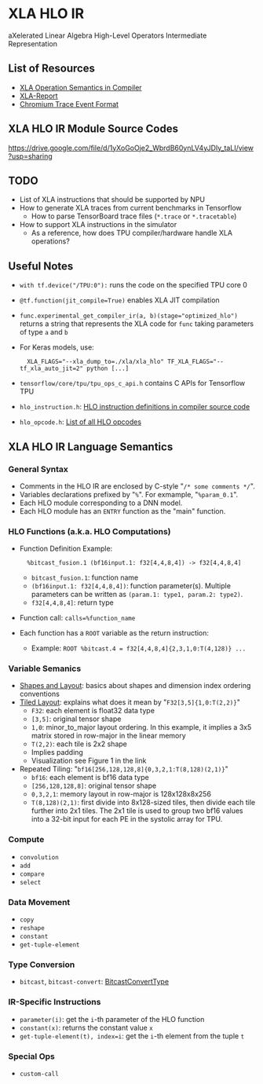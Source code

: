# XLA HLO IR

aXelerated Linear Algebra High-Level Operators Intermediate Representation

## List of Resources
- [XLA Operation Semantics in Compiler](https://www.tensorflow.org/xla/operation_semantics)
- [XLA-Report](https://github.com/TensorflowXLABeginner/XLA-Report)
- [Chromium Trace Event Format](https://docs.google.com/document/d/1CvAClvFfyA5R-PhYUmn5OOQtYMH4h6I0nSsKchNAySU/edit)

## XLA HLO IR Module Source Codes
https://drive.google.com/file/d/1yXoGoOje2_WbrdB60ynLV4yJDIy_taLI/view?usp=sharing

## TODO
- List of XLA instructions that should be supported by NPU
- How to generate XLA traces from current benchmarks in Tensorflow
    - How to parse TensorBoard trace files (`*.trace` or `*.tracetable`)
- How to support XLA instructions in the simulator
    - As a reference, how does TPU compiler/hardware handle XLA operations?

## Useful Notes
- `with tf.device("/TPU:0"):` runs the code on the specified TPU core 0
- `@tf.function(jit_compile=True)` enables XLA JIT compilation
- `func.experimental_get_compiler_ir(a, b)(stage="optimized_hlo")` returns a string that represents the XLA code for `func` taking parameters of type `a` and `b`
- For Keras models, use:

        XLA_FLAGS="--xla_dump_to=./xla/xla_hlo" TF_XLA_FLAGS="--tf_xla_auto_jit=2" python [...]
- `tensorflow/core/tpu/tpu_ops_c_api.h` contains C APIs for Tensorflow TPU
- `hlo_instruction.h`: [HLO instruction definitions in compiler source code](https://github.com/tensorflow/tensorflow/blob/master/tensorflow/compiler/xla/service/hlo_instruction.h)
- `hlo_opcode.h`: [List of all HLO opcodes](https://github.com/tensorflow/tensorflow/blob/master/tensorflow/compiler/xla/service/hlo_opcode.h)

## XLA HLO IR Language Semantics

### General Syntax
- Comments in the HLO IR are enclosed by C-style "`/* some comments */`".
- Variables declarations prefixed by "`%`". For exmample, "`%param_0.1`".
- Each HLO module corresponding to a DNN model.
- Each HLO module has an `ENTRY` function as the "main" function.

### HLO Functions (a.k.a. HLO Computations)
- Function Definition Example:

        %bitcast_fusion.1 (bf16input.1: f32[4,4,8,4]) -> f32[4,4,8,4]
    
    - `bitcast_fusion.1`: function name
    - `(bf16input.1: f32[4,4,8,4])`: function parameter(s). Multiple
        parameters can be written as `(param.1: type1, param.2: type2)`.
    - `f32[4,4,8,4]`: return type
- Function call: `calls=%function_name`
- Each function has a `ROOT` variable as the return instruction:
    - Example: `ROOT %bitcast.4 = f32[4,4,8,4]{2,3,1,0:T(4,128)} ...`

### Variable Semanics
- [Shapes and Layout](https://www.tensorflow.org/xla/shapes):
    basics about shapes and dimension index ordering conventions
- [Tiled Layout](https://www.tensorflow.org/xla/tiled_layout):
    explains what does it mean by "`F32[3,5]{1,0:T(2,2)}`"
    - `F32`: each element is float32 data type
    - `[3,5]`: original tensor shape
    - `1,0`: minor_to_major layout ordering. In this example, it implies
        a 3x5 matrix stored in row-major in the linear memory
    - `T(2,2)`: each tile is 2x2 shape
    - Implies padding
    - Visualization see Figure 1 in the link
- Repeated Tiling: "`bf16[256,128,128,8]{0,3,2,1:T(8,128)(2,1)}`"
    - `bf16`: each element is bf16 data type
    - `[256,128,128,8]`: original tensor shape
    - `0,3,2,1`: memory layout in row-major is 128x128x8x256
    - `T(8,128)(2,1)`: first divide into 8x128-sized tiles,
        then divide each tile further into 2x1 tiles. The 2x1 tile is
        used to group two bf16 values into a 32-bit input for each PE
        in the systolic array for TPU.

### Compute
- `convolution`
- `add`
- `compare`
- `select`

### Data Movement
- `copy`
- `reshape`
- `constant`
- `get-tuple-element`

### Type Conversion
- `bitcast`, `bitcast-convert`: [BitcastConvertType](https://www.tensorflow.org/xla/operation_semantics#bitcastconverttype)

### IR-Specific Instructions
- `parameter(i)`: get the `i`-th parameter of the HLO function
- `constant(x)`: returns the constant value `x`
- `get-tuple-element(t), index=i`: get the `i`-th element from the tuple `t`


### Special Ops
- `custom-call`
